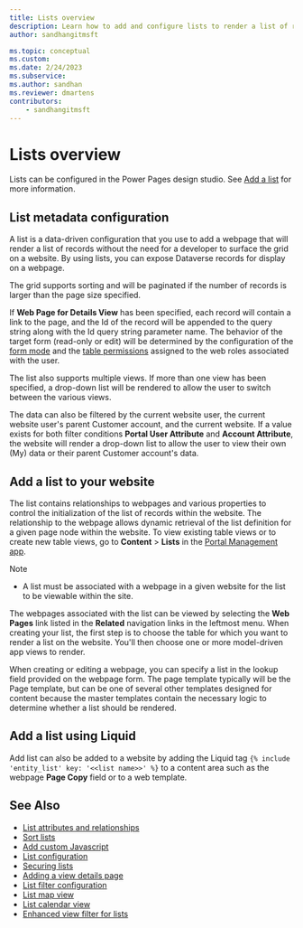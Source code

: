 ```yaml
---
title: Lists overview
description: Learn how to add and configure lists to render a list of records on a website.
author: sandhangitmsft

ms.topic: conceptual
ms.custom: 
ms.date: 2/24/2023
ms.subservice: 
ms.author: sandhan
ms.reviewer: dmartens
contributors:
    - sandhangitmsft
---
```


# Lists overview

Lists can be configured in the Power Pages design studio. See [Add a list](../getting-started/add-list.md) for more information.

## List metadata configuration

A list is a data-driven configuration that you use to add a webpage that will render a list of records without the need for a developer to surface the grid on a website. By using lists, you can expose Dataverse records for display on a webpage.

The grid supports sorting and will be paginated if the number of records is larger than the page size specified. 

If **Web Page for Details View** has been specified, each record will contain a link to the page, and the Id of the record will be appended to the query string along with the Id query string parameter name. The behavior of the target form (read-only or edit) will be determined by the configuration of the [form mode](../getting-started/add-form.md) and the [table permissions](../security/table-permissions.md) assigned to the web roles associated with the user.

The list also supports multiple views. If more than one view has been specified, a drop-down list will be rendered to allow the user to switch between the various views.

The data can also be filtered by the current website user, the current website user's parent Customer account, and the current website. If a value exists for both filter conditions **Portal User Attribute** and **Account Attribute**, the website will render a drop-down list to allow the user to view their own (My) data or their parent Customer account's data.

## Add a list to your website

The list contains relationships to webpages and various properties to control the initialization of the list of records within the website. The relationship to the webpage allows dynamic retrieval of the list definition for a given page node within the website. To view existing table views or to create new table views, go to **Content** > **Lists** in the [Portal Management app](portal-management-app.md).

> [!Note]
> - A list must be associated with a webpage in a given website for the list to be viewable within the site.

The webpages associated with the list can be viewed by selecting the **Web Pages** link listed in the **Related** navigation links in the leftmost menu. When creating your list, the first step is to choose the table for which you want to render a list on the website. You'll then choose one or more model-driven app views to render.

When creating or editing a webpage, you can specify a list in the lookup field provided on the webpage form. The page template typically will be the Page template, but can be one of several other templates designed for content because the master templates contain the necessary logic to determine whether a list should be rendered.

## Add a list using Liquid

Add list can also be added to a website by adding the Liquid tag `{% include 'entity_list' key: '<<list name>>' %}` to a content area such as the webpage **Page Copy** field or to a web template.

## See Also

- [List attributes and relationships](list-attributes-relationships.md)
- [Sort lists](sort-lists.md)
- [Add custom Javascript](add-custom-javascript-list.md)
- [List configuration](list-configuration.md)
- [Securing lists](securing-lists.md)
- [Adding a view details page](list-view-details.md)
- [List filter configuration](list-filter-configuration.md)
- [List map view](list-map-view.md)
- [List calendar view](list-calendar-view.md)
- [Enhanced view filter for lists](list-enhanced-view-filter.md)
